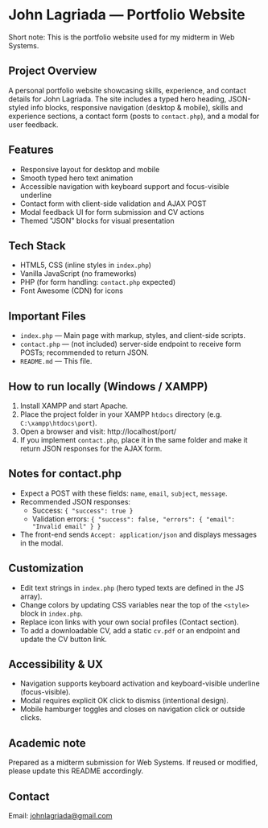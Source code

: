 # John Lagriada — Portfolio Website

Short note: This is the portfolio website used for my midterm in Web Systems.

## Project Overview
A personal portfolio website showcasing skills, experience, and contact details for John Lagriada. The site includes a typed hero heading, JSON-styled info blocks, responsive navigation (desktop & mobile), skills and experience sections, a contact form (posts to `contact.php`), and a modal for user feedback.

## Features
- Responsive layout for desktop and mobile
- Smooth typed hero text animation
- Accessible navigation with keyboard support and focus-visible underline
- Contact form with client-side validation and AJAX POST
- Modal feedback UI for form submission and CV actions
- Themed "JSON" blocks for visual presentation

## Tech Stack
- HTML5, CSS (inline styles in `index.php`)
- Vanilla JavaScript (no frameworks)
- PHP (for form handling: `contact.php` expected)
- Font Awesome (CDN) for icons

## Important Files
- `index.php` — Main page with markup, styles, and client-side scripts.
- `contact.php` — (not included) server-side endpoint to receive form POSTs; recommended to return JSON.
- `README.md` — This file.

## How to run locally (Windows / XAMPP)
1. Install XAMPP and start Apache.
2. Place the project folder in your XAMPP `htdocs` directory (e.g. `C:\xampp\htdocs\port`).
3. Open a browser and visit: http://localhost/port/
4. If you implement `contact.php`, place it in the same folder and make it return JSON responses for the AJAX form.

## Notes for contact.php
- Expect a POST with these fields: `name`, `email`, `subject`, `message`.
- Recommended JSON responses:
  - Success: `{ "success": true }`
  - Validation errors: `{ "success": false, "errors": { "email": "Invalid email" } }`
- The front-end sends `Accept: application/json` and displays messages in the modal.

## Customization
- Edit text strings in `index.php` (hero typed texts are defined in the JS array).
- Change colors by updating CSS variables near the top of the `<style>` block in `index.php`.
- Replace icon links with your own social profiles (Contact section).
- To add a downloadable CV, add a static `cv.pdf` or an endpoint and update the CV button link.

## Accessibility & UX
- Navigation supports keyboard activation and keyboard-visible underline (focus-visible).
- Modal requires explicit OK click to dismiss (intentional design).
- Mobile hamburger toggles and closes on navigation click or outside clicks.

## Academic note
Prepared as a midterm submission for Web Systems. If reused or modified, please update this README accordingly.

## Contact
Email: johnlagriada@gmail.com


